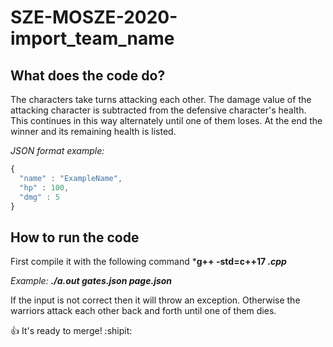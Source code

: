 # SZE-MOSZE-2020-import_team_name

## What does the code do?
The characters take turns attacking each other. The damage value of the attacking character is subtracted from the defensive character's health.
This continues in this way alternately until one of them loses. At the end the winner and its remaining health is listed.

*JSON format example:*
```javascript
{
  "name" : "ExampleName",
  "hp" : 100,
  "dmg" : 5
}
```

## How to run the code

First compile it with the following command ***g++ -std=c++17 *.cpp***

*Example:*
***./a.out gates.json page.json***

If the input is not correct then it will throw an exception. 
Otherwise the warriors attack each other back and forth until one of them dies.


 :+1: It's ready to merge! :shipit:
